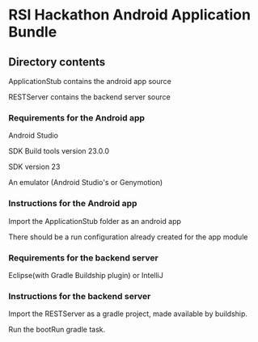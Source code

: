 # RSI Hackathon Android Application Bundle

## Directory contents
ApplicationStub contains the android app source

RESTServer contains the backend server source

### Requirements for the Android app
Android Studio

SDK Build tools version 23.0.0

SDK version 23

An emulator (Android Studio's or Genymotion)

### Instructions for the Android app
Import the ApplicationStub folder as an android app

There should be a run configuration already created for the app module

### Requirements for the backend server
Eclipse(with Gradle Buildship plugin) or IntelliJ

### Instructions for the backend server
Import the RESTServer as a gradle project, made available by buildship.

Run the bootRun gradle task.
